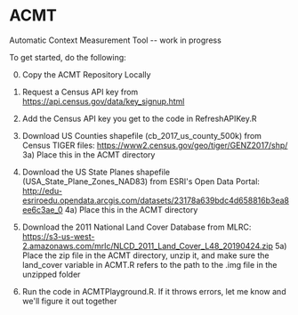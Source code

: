 # ACMT
Automatic Context Measurement Tool -- work in progress

To get started, do the following:

0) Copy the ACMT Repository Locally
1) Request a Census API key from https://api.census.gov/data/key_signup.html
2) Add the Census API key you get to the code in RefreshAPIKey.R

3) Download US Counties shapefile (cb_2017_us_county_500k) from Census TIGER files: https://www2.census.gov/geo/tiger/GENZ2017/shp/
3a) Place this in the ACMT directory

4) Download the US State Planes shapefile (USA_State_Plane_Zones_NAD83) from ESRI's Open Data Portal: http://edu-esriroedu.opendata.arcgis.com/datasets/23178a639bdc4d658816b3ea8ee6c3ae_0
4a) Place this in the ACMT directory

5) Download the 2011 National Land Cover Database from MLRC: https://s3-us-west-2.amazonaws.com/mrlc/NLCD_2011_Land_Cover_L48_20190424.zip
5a) Place the zip file in the ACMT directory, unzip it, and make sure the land_cover variable in ACMT.R refers to the path to the .img file in the unzipped folder

6) Run the code in ACMTPlayground.R. If it throws errors, let me know and we'll figure it out together
